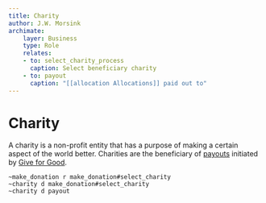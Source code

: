 ```yaml
---
title: Charity
author: J.W. Morsink
archimate:
    layer: Business
    type: Role
    relates:
    - to: select_charity_process
      caption: Select beneficiary charity
    - to: payout
      caption: "[[allocation Allocations]] paid out to"
---
```

# Charity

A charity is a non-profit entity that has a purpose of making a certain aspect of the world better.
Charities are the beneficiary of [payouts](./payout) initiated by [Give for Good](./index).

```pumlarch
~make_donation r make_donation#select_charity
~charity d make_donation#select_charity
~charity d payout
```
